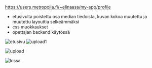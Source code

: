 
https://users.metropolia.fi/~elinaasa/my-app/profile

- etusivulta poistettu osa median tiedoista, kuvan kokoa muutettu ja muutettu layouttia selkeämmäksi
- css muokkaukset
- opettajan backend käytössä

![etusivu](https://github.com/elinaasa/react-example/assets/111856720/0e4cbd45-5749-40de-a2ed-af4b2ceba68d)
![upload1](https://github.com/elinaasa/react-example/assets/111856720/820a46a5-f59c-4b61-aa13-e8198444146f)

![upload](https://github.com/elinaasa/react-example/assets/111856720/d3e4ccf1-e188-4ab2-b735-f21a1ade139d)

![kissa](https://github.com/elinaasa/react-example/assets/111856720/8e753947-d788-484a-b452-8b1d01bd7fdc)

